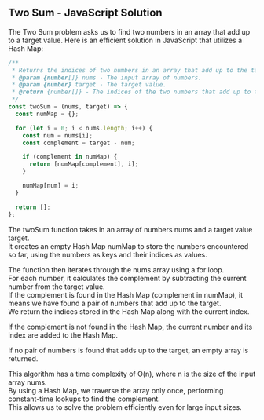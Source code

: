 ## Two Sum - JavaScript Solution

The Two Sum problem asks us to find two numbers in an array that add up to a target value. Here is an efficient solution in JavaScript that utilizes a Hash Map:

```javascript
/**
 * Returns the indices of two numbers in an array that add up to the target value.
 * @param {number[]} nums - The input array of numbers.
 * @param {number} target - The target value.
 * @return {number[]} - The indices of the two numbers that add up to the target.
 */
const twoSum = (nums, target) => {
  const numMap = {};

  for (let i = 0; i < nums.length; i++) {
    const num = nums[i];
    const complement = target - num;

    if (complement in numMap) {
      return [numMap[complement], i];
    }

    numMap[num] = i;
  }

  return [];
};
```

The twoSum function takes in an array of numbers nums and a target value target.<br> 
It creates an empty Hash Map numMap to store the numbers encountered so far, using the numbers as keys and their indices as values.

The function then iterates through the nums array using a for loop.<br>
For each number, it calculates the complement by subtracting the current number from the target value. <br>
If the complement is found in the Hash Map (complement in numMap), it means we have found a pair of numbers that add up to the target.<br>
We return the indices stored in the Hash Map along with the current index.

If the complement is not found in the Hash Map, the current number and its index are added to the Hash Map.

If no pair of numbers is found that adds up to the target, an empty array is returned.

This algorithm has a time complexity of O(n), where n is the size of the input array nums.<br>
By using a Hash Map, we traverse the array only once, performing constant-time lookups to find the complement. <br>
This allows us to solve the problem efficiently even for large input sizes.
